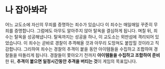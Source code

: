 # 나 잡아봐라

어느 교도소에 자신의 무죄를 증명하는 죄수가 있습니다 이 죄수는 매일매일 꾸준히 무죄를 증명합니다. 그럼에도 아무도 알아주지 않아 탈옥을 결심하게 됩니다. 며칠 뒤, 죄수는 탈옥을 성공해냅니다. 탈옥까지는 성공을 하나, 이 교도소는 외딴섬에 격리되어 있었습니다. 이 죄수는 곧바로 경찰이 추격해올 것과 아무리 도망쳐도 붙잡힐 것이라고 직감합니다. 그리하여 죄수는 경찰의 추격이 붙을 동안 아이템들을 수집하고 조합하여 경찰들을 따돌리게 됩니다. 경찰들이 쫓아오기 전까지 **아이템들을 수집하고 조합하여 준비**한 뒤, **추격이 붙으면 일정시간동안 추격을 버티는 것**이 게임의 목표입니다.
